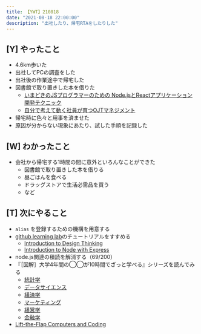```yaml
---
title: 【YWT】210818
date: "2021-08-18 22:00:00"
description: "出社したり、帰宅RTAをしたりした"
---
```


## [Y] やったこと

- 4.6km歩いた
- 出社してPCの調査をした
- 出社後の作業途中で帰宅した
- 図書館で取り置きした本を借りた
  - [いまどきのJSプログラマーのための Node.jsとReactアプリケーション開発テクニック](https://www.amazon.co.jp/dp/4802611145)
  - [自分で考えて動く社員が育つOJTマネジメント](https://www.amazon.co.jp/dp/4866801034)
- 帰宅時に色々と用事を済ませた
- 原因が分からない現象にあたり、試した手順を記録した

## [W] わかったこと

- 会社から帰宅する1時間の間に意外といろんなことができた
  - 図書館で取り置きした本を借りる
  - 昼ごはんを食べる
  - ドラッグストアで生活必需品を買う
  - など

## [T] 次にやること

- `alias` を登録するための機構を用意する
- [github learning lab](https://lab.github.com/githubtraining)のチュートリアルをすすめる
  - [Introduction to Design Thinking](https://lab.github.com/githubtraining/introduction-to-design-thinking)
  - [Introduction to Node with Express](https://lab.github.com/everydeveloper/introduction-to-node-with-express)
- node.js関連の積読を解消する（69/200）
- 『［図解］大学4年間の◯◯が10時間でざっと学べる』シリーズを読んでみる
  - [統計学](https://www.amazon.co.jp/dp/B07PXB4NN9)
  - [データサイエンス](https://www.amazon.co.jp/dp/B07XNW3TQM)
  - [経済学](https://www.amazon.co.jp/dp/B01KNLFHH6)
  - [マーケティング](https://www.amazon.co.jp/dp/B07BNC2SV3)
  - [経営学](https://www.amazon.co.jp/dp/B071SKDF3L)
  - [金融学](https://www.amazon.co.jp/dp/B07BB6Z7FW)
- [Lift-the-Flap Computers and Coding](https://www.amazon.co.jp/dp/1409591514)

<!-- https://twitter.com/camomile_cafe/status/1428298330925191170?s=20 -->
